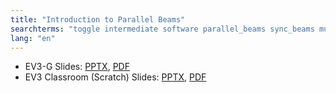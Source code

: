 ```yaml
---
title: "Introduction to Parallel Beams"
searchterms: "toggle intermediate software parallel_beams sync_beams multitasking task_split split_task introduction_to_parallel_beams"
lang: "en"
---
```

 <ul>
 <li class="ng-binding">EV3-G Slides:
 <a href="ProgrammingLessons/intermediate/ParallelBeams.pptx">PPTX</a>,
 <a href="ProgrammingLessons/intermediate/ParallelBeams.pdf">PDF</a>
 </li>
 <li class="ng-binding">EV3 Classroom (Scratch) Slides:
 <a href="ProgrammingLessons/intermediate/scratch-ParallelBeams.pptx">PPTX</a>,
 <a href="ProgrammingLessons/intermediate/scratch-ParallelBeams.pdf">PDF</a>
 </li>
 </ul>
